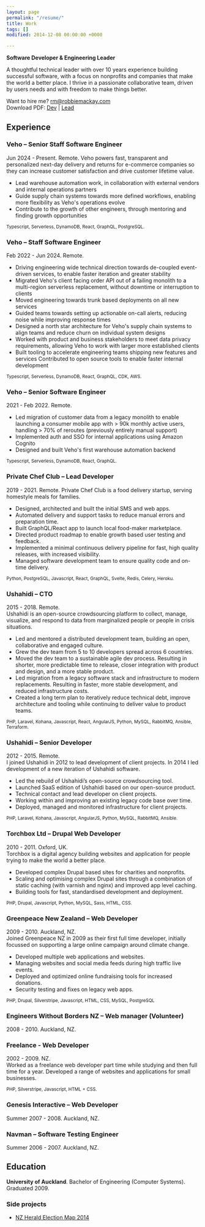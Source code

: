 ```yaml
---
layout: page
permalink: "/resume/"
title: Work
tags: []
modified: 2014-12-08 00:00:00 +0000

---
```

**Software Developer & Engineering Leader**

A thoughtful technical leader with over 10 years experience building successful software, with a focus on nonprofits and companies that make the world a better place. I thrive in a passionate collaborative team, driven by users needs and with freedom to make things better.

Want to hire me? [rm@robbiemackay.com](mailto:rm@robbiemackay.com)  
Download PDF: [Dev](/resume/CV%20Robbie%20Mackay%202024%20-%20Dev.pdf) | [Lead](/resume/CV%20Robbie%20Mackay%202024%20-%20Lead.pdf)

## Experience

### Veho – Senior Staff Software Engineer

Jun 2024 - Present. Remote.
Veho powers fast, transparent and personalized next-day delivery and returns for e-commerce companies so they can increase customer satisfaction and drive customer lifetime value.

* Lead warehouse automation work, in collaboration with external vendors and internal operations partners
* Guide supply chain systems towards more defined workflows, enabling more flexibility as Veho's operations evolve
* Contribute to the growth of other engineers, through mentoring and finding growth opportunities

<small>Typescript, Serverless, DynamoDB, React, GraphQL, PostgreSQL.</small>

### Veho – Staff Software Engineer

Feb 2022 - Jun 2024. Remote.

* Driving engineering wide technical direction towards de-coupled event-driven services, to enable faster iteration and greater stability
* Migrated Veho's client facing order API out of a failing monolith to a multi-region serverless replacement, without downtime or interruption to clients 
* Moved engineering towards trunk based deployments on all new services
* Guided teams towards setting up actionable on-call alerts, reducing noise while improving response times
* Designed a north star architecture for Veho's supply chain systems to align teams and reduce churn on individual system designs
* Worked with product and business stakeholders to meet data privacy requirements, allowing Veho to work with larger more established clients
* Built tooling to accelerate engineering teams shipping new features and services
Contributed to open source tools to enable faster internal development 

<small>Typescript, Serverless, DynamoDB, React, GraphQL, CDK, AWS.</small>

### Veho – Senior Software Engineer

2021 - Feb 2022. Remote.

* Led migration of customer data from a legacy monolith to enable launching a consumer mobile app with > 90k monthly active users, handling > 70% of reroutes (previously entirely manual support)
* Implemented auth and SSO for internal applications using Amazon Cognito
* Designed and built Veho's first warehouse automation backend

<small>Typescript, Serverless, DynamoDB, React, GraphQL.</small>


### Private Chef Club – Lead Developer

2019 - 2021. Remote.
Private Chef Club is a food delivery startup, serving homestyle meals for families.

* Designed, architected and built the initial SMS and web apps.
* Automated delivery and support tasks to reduce manual errors and preparation time.
* Built GraphQL/React app to launch local food-maker marketplace.
* Directed product roadmap to enable growth based user testing and feedback.
* Implemented a minimal continuous delivery pipeline for fast, high quality releases, with increased visibility.
* Managed software development team to ensure quality code and on-time delivery.

<small>Python, PostgreSQL, Javascript, React, GraphQL, Svelte, Redis, Celery, Heroku.</small>

<!-- ### Basis – Lead Developer

2019. Remote.  
Basis is an early stage startup working on a new model for mental health. I joined as the second developer.

* Implemented a minimal agile dev process, metrics, and continuous delivery pipeline for fast, high quality releases, with increased visibility.
* Launched on-demand video coaching product.
* Optimized booking process leading to 4x increase in conversions.
* Improved matching of clients to specialists to reduce unfulfilled sessions.
* Supported and mentored other developers.

<small>Python, PostgreSQL, Javascript, Redis, Celery, Heroku.</small> -->

### Ushahidi – CTO

2015 - 2018. Remote.  
Ushahidi is an open-source crowdsourcing platform to collect, manage, visualize, and respond to data from marginalized people or people in crisis situations.

* Led and mentored a distributed development team, building an open, collaborative and engaged culture.
* Grew the dev team from 5 to 10 developers spread across 6 countries.
* Moved the dev team to a sustainable agile dev process. Resulting in shorter, more predictable time to release, closer integration with product and design, and a more stable product.
* Led migration from a legacy software stack and infrastructure to modern replacements. Resulting in faster, more stable development, and reduced infrastructure costs.
* Created a long term plan to iteratively reduce technical debt, improve architecture and tooling while continuing to deliver value to product teams.

<small>PHP, Laravel, Kohana, Javascript, React, AngularJS, Python, MySQL, RabbitMQ, Ansible, Terraform.</small>

### Ushahidi – Senior Developer

2012 - 2015. Remote.  
I joined Ushahidi in 2012 to lead development of client projects. In 2014 I led development of a new iteration of Ushahidi software.

* Led the rebuild of Ushahidi’s open-source crowdsourcing tool.
* Launched SaaS edition of Ushahidi based on our open-source product.
* Technical contact and lead developer on client projects.
* Working within and improving an existing legacy code base over time.
* Deployed, managed and monitored infrastructure for client projects.

<small>PHP, Laravel, Kohana, Javascript, AngularJS, Python, MySQL, RabbitMQ, Ansible.</small>

### Torchbox Ltd – Drupal Web Developer

2010 - 2011. Oxford, UK.  
Torchbox is a digital agency building websites and application for people trying to make the world a better place.

* Developed complex Drupal based sites for charities and nonprofits.
* Scaling and optimising complex Drupal sites through a combination of static caching (with varnish and nginx) and improved app level caching.
* Building tools for fast, standardised development and deployment.

<small>PHP, Drupal, Javascript, Python, MySQL, Sass, HTML, CSS.</small>

### Greenpeace New Zealand – Web Developer

2009 - 2010. Auckland, NZ.  
Joined Greenpeace NZ in 2009 as their first full time developer, initially focussed on supporting a large online campaign around climate change.

* Developed multiple web applications and websites.
* Managing websites and social media feeds during high traffic live events.
* Deployed and optimized online fundraising tools for increased donations.
* Security testing and fixes on legacy web apps.

<small>PHP, Drupal, Silverstripe, Javascript, HTML, CSS, MySQL, PostgreSQL</small>

### Engineers Without Borders NZ – Web manager (Volunteer)

2008 - 2010. Auckland, NZ.

### Freelance - Web Developer

2002 - 2009. NZ.  
Worked as a freelance web developer part time while studying and then full time for a year. Developed a range of websites and applications for small businesses.

<small>PHP, Silverstripe, Javascript, HTML + CSS.</small>

### Genesis Interactive – Web Developer

Summer 2007 - 2008. Auckland, NZ.

### Navman – Software Testing Engineer

Summer 2006 - 2007. Auckland, NZ.

## Education

**University of Auckland**. Bachelor of Engineering (Computer Systems).  
Graduated 2009.

### Side projects

* [NZ Herald Election Map 2014](http://data.nzherald.co.nz)